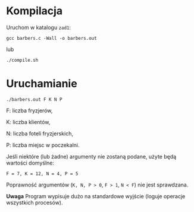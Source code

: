 # Kompilacja
Uruchom w katalogu `zad1`:
```
gcc barbers.c -Wall -o barbers.out
```
lub
```
./compile.sh
```

# Uruchamianie
```
./barbers.out F K N P
```

F: liczba fryzjerów,

K: liczba klientów,

N: liczba foteli fryzjerskich,

P: liczba miejsc w poczekalni.

Jeśli niektóre (lub żadne) argumenty nie zostaną podane, użyte będą wartości domyślne:

`F = 7, K = 12, N = 4, P = 5`

Poprawność argumentów (`K, N, P > 0`, `F > 1`, `N < F`) nie jest sprawdzana.

**Uwaga** Program wypisuje dużo na standardowe wyjście (loguje operacje wszystkich procesów).
